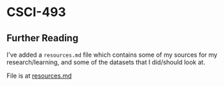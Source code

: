 # CSCI-493

## Further Reading

I've added a `resources.md` file which contains some of my sources for my
research/learning, and some of the datasets that I did/should look at.

File is at [resources.md](./resources.md)
